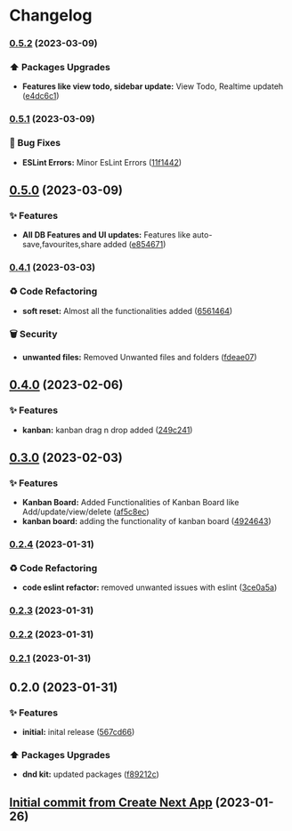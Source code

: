 # Changelog

### [0.5.2](https://github.com/abhishekintern/exodocs/compare/v0.5.1...v0.5.2) (2023-03-09)


### ⬆️ Packages Upgrades

* **Features like view todo, sidebar update:** View Todo, Realtime updateh ([e4dc6c1](https://github.com/abhishekintern/exodocs/commit/e4dc6c1f37be063b2ee2bbbddf87eafbd8be9098))

### [0.5.1](https://github.com/abhishekintern/exodocs/compare/v0.5.0...v0.5.1) (2023-03-09)


### 🐛 Bug Fixes

* **ESLint Errors:** Minor EsLint Errors ([11f1442](https://github.com/abhishekintern/exodocs/commit/11f1442484059ab63b27c46a58ece8dffcbd5376))

## [0.5.0](https://github.com/abhishekintern/exodocs/compare/v0.4.1...v0.5.0) (2023-03-09)


### ✨ Features

* **All DB Features and UI updates:** Features like auto-save,favourites,share added ([e854671](https://github.com/abhishekintern/exodocs/commit/e8546719906ae760042407c4519c33b152ce0b83))

### [0.4.1](https://github.com/abhishekintern/exodocs/compare/v0.4.0...v0.4.1) (2023-03-03)


### :recycle: Code Refactoring

* **soft reset:** Almost all the functionalities added ([6561464](https://github.com/abhishekintern/exodocs/commit/6561464aff52a6628c9577bdeb14c4fe6756987b))


### 🗑️ Security

* **unwanted files:** Removed Unwanted files and folders ([fdeae07](https://github.com/abhishekintern/exodocs/commit/fdeae072fe98add3985d4cf9e6698d7167545d07))

## [0.4.0](https://github.com/abhishekintern/exodocs/compare/v0.3.0...v0.4.0) (2023-02-06)


### ✨ Features

* **kanban:** kanban drag n drop added ([249c241](https://github.com/abhishekintern/exodocs/commit/249c2412616b4481d249cf212c9f0e3ffdf55c2c))

## [0.3.0](https://github.com/abhishekintern/exodocs/compare/v0.2.4...v0.3.0) (2023-02-03)


### ✨ Features

* **Kanban Board:** Added Functionalities of Kanban Board like Add/update/view/delete ([af5c8ec](https://github.com/abhishekintern/exodocs/commit/af5c8ec0578bd8ebead2dea88eb2f242d23a1f97))
* **kanban board:** adding the functionality of kanban board ([4924643](https://github.com/abhishekintern/exodocs/commit/4924643e45ea104673ce5c49ea26aaf5b7f0b329))

### [0.2.4](https://github.com/abhishekintern/exodocs/compare/v0.2.3...v0.2.4) (2023-01-31)


### :recycle: Code Refactoring

* **code eslint refactor:** removed unwanted issues with eslint ([3ce0a5a](https://github.com/abhishekintern/exodocs/commit/3ce0a5ae9a63485f5054c2b7b556421c738ddb5f))

### [0.2.3](https://github.com/abhishekintern/exodocs/compare/v0.2.2...v0.2.3) (2023-01-31)

### [0.2.2](https://github.com/abhishekintern/exodocs/compare/v0.2.1...v0.2.2) (2023-01-31)

### [0.2.1](https://github.com/abhishekintern/exodocs/compare/v0.2.0...v0.2.1) (2023-01-31)

## 0.2.0 (2023-01-31)


### ✨ Features

* **initial:** inital release ([567cd66](https://github.com/abhishekintern/exodocs/commit/567cd6624859438ce124dfcd7e16bf34453cfaed))


### ⬆️ Packages Upgrades

* **dnd kit:** updated packages ([f89212c](https://github.com/abhishekintern/exodocs/commit/f89212cdb699fa69e3da194a49c1ad4309f0238f))

## [Initial commit from Create Next App](https://github.com/abhishekintern/exodocs/commit/969dd825243885a0616fa836d5ff657926cce485) (2023-01-26)